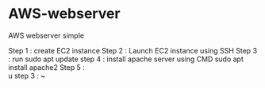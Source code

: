 # AWS-webserver
AWS webserver simple


Step 1 :  create EC2 instance 
Step 2 :  Launch EC2 instance using SSH
Step 3 :  run sudo apt update 
step 4 : install apache server using CMD sudo apt install apache2
Step 5 :  
u
step 3 :
~

